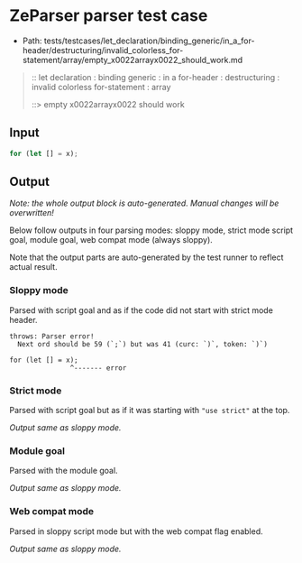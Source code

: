 # ZeParser parser test case

- Path: tests/testcases/let_declaration/binding_generic/in_a_for-header/destructuring/invalid_colorless_for-statement/array/empty_x0022arrayx0022_should_work.md

> :: let declaration : binding generic : in a for-header : destructuring : invalid colorless for-statement : array
>
> ::> empty x0022arrayx0022 should work

## Input

`````js
for (let [] = x);
`````

## Output

_Note: the whole output block is auto-generated. Manual changes will be overwritten!_

Below follow outputs in four parsing modes: sloppy mode, strict mode script goal, module goal, web compat mode (always sloppy).

Note that the output parts are auto-generated by the test runner to reflect actual result.

### Sloppy mode

Parsed with script goal and as if the code did not start with strict mode header.

`````
throws: Parser error!
  Next ord should be 59 (`;`) but was 41 (curc: `)`, token: `)`)

for (let [] = x);
               ^------- error
`````

### Strict mode

Parsed with script goal but as if it was starting with `"use strict"` at the top.

_Output same as sloppy mode._

### Module goal

Parsed with the module goal.

_Output same as sloppy mode._

### Web compat mode

Parsed in sloppy script mode but with the web compat flag enabled.

_Output same as sloppy mode._
